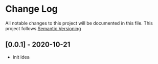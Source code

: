 # Change Log
All notable changes to this project will be documented in this file.
This project follows [Semantic Versioning](http://semver.org/)

## [0.0.1] - 2020-10-21
- init idea





